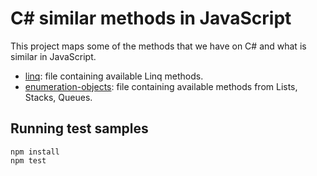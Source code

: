 # C# similar methods in JavaScript

This project maps some of the methods that we have on C# and what is similar in JavaScript.

 - [linq](linq.md): file containing available Linq methods.
 - [enumeration-objects](enumeration-objects.md): file containing available methods from Lists, Stacks, Queues.


## Running test samples

```
npm install
npm test
```